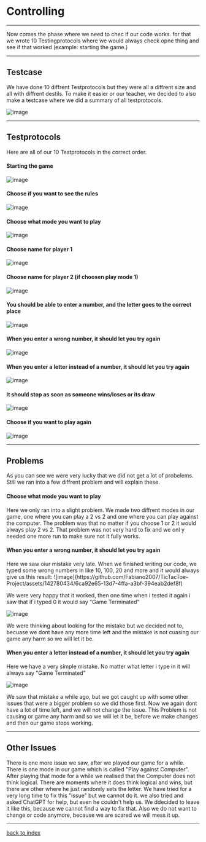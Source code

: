 # Controlling 
<hr> 
<p> Now comes the phase where we need to chec if our code works. for that we wrote 10 Testingprotocols where we would always check opne thing and see if that worked (example: starting the game.)</p>

<hr>

## Testcase 
<p> We have done 10 diffrent Testprotocols but they were all a diffrent size and all with diffrent destils. To make it easier or our teacher, we decided to also make a testcase where we did a summary of all testprotocols.</p>

![image](https://github.com/Fabiano2007/TicTacToe-Project/assets/142780434/569d6c47-6aaf-4d74-a3e7-16e4a8d08898)

<hr> 


## Testprotocols

<p> Here are all of our 10 Testprotocols in the correct order.</p>

#### Starting the game 
![image](https://github.com/Fabiano2007/TicTacToe-Project/assets/142780434/ca715171-fb2c-475c-ab82-bf8aee202a6f)

#### Choose if you want to see the rules
![image](https://github.com/Fabiano2007/TicTacToe-Project/assets/142780434/627c3613-60c4-41ca-96b5-031bf66de9b7)

#### Choose what mode you want to play
![image](https://github.com/Fabiano2007/TicTacToe-Project/assets/142780434/1d5f3784-a5a2-4c1c-9344-76dffce1f49d)

#### Choose name for player 1 
![image](https://github.com/Fabiano2007/TicTacToe-Project/assets/142780434/2201fb18-e9f6-4cb5-85ee-761fc4b27382)

#### Choose name for player 2 (if choosen play mode 1)
![image](https://github.com/Fabiano2007/TicTacToe-Project/assets/142780434/4dda2d8f-895c-4670-9c86-26cd43ae913d)

#### You should be able to enter a number, and the letter goes to the correct place
![image](https://github.com/Fabiano2007/TicTacToe-Project/assets/142780434/dd88ff16-1421-400f-b349-7eeabf1ef9b4)

#### When you enter a wrong number, it should let you try again
![image](https://github.com/Fabiano2007/TicTacToe-Project/assets/142780434/32d70631-a9a0-48a7-aa4b-28d545d1191a)

#### When you enter a letter instead of a number, it should let you try again 
![image](https://github.com/Fabiano2007/TicTacToe-Project/assets/142780434/2fcec3c8-ef54-4e45-9477-0e85336d7915)

#### It should stop as soon as someone wins/loses or its draw 
![image](https://github.com/Fabiano2007/TicTacToe-Project/assets/142780434/1ffeb882-3a96-4eb7-a83b-d080c0c6a56e)

#### Choose if you want to play again
![image](https://github.com/Fabiano2007/TicTacToe-Project/assets/142780434/9bacd218-5455-48f7-b77e-c43daeedca4e)

<hr> 

## Problems 
<p> As you can see we were very lucky that we did not get a lot of probelems. Still we ran into a few diffrent problem  and will explain these.</p>

#### Choose what mode you want to play
<p> Here we only ran into a slight problem. We made two diffrent modes in our game, one where you can play a 2 vs 2 and one where you can play against the computer. The problem was that no matter if you choose 1 or 2 it would always play 2 vs 
 2. That problem was not very hard to fix and we onl y needed one more run to make sure not it fully works. </p>

 #### When you enter a wrong number, it should let you try again
 <p> Here we saw oiur mistake very late. When we finished writing our code, we typed some wrong numbers in like 10, 100, 20 and more and it would always give us this result:
 ![image](https://github.com/Fabiano2007/TicTacToe-Project/assets/142780434/6ca92e65-13d7-4ffa-a3bf-394eab2def8f)

We were very happy that it worked, then one time when i tested it again i saw that if i typed 0 it would say "Game Terminated"

![image](https://github.com/Fabiano2007/TicTacToe-Project/assets/142780434/b147f75a-9609-43a4-8902-6c57906fd828)

We were thinking about looking for the mistake but we decided not to, becuase we dont have any more time left and the mistake is not cuasing our game any harm so we will let it be. </p>

#### When you enter a letter instead of a number, it should let you try again

<p> Here we have a very simple mistake. No matter what letter i type in it will always say "Game Terminated"
  
![image](https://github.com/Fabiano2007/TicTacToe-Project/assets/142780434/27d76667-f412-47e4-a216-dfae0b1e14b7)

We saw that mistake a while ago, but we got caught up with some other issues that were a bigger problem so we did those first. Now we again dont have a lot of time left, and we will not change the issue. This Problem is not causing or game any harm and so we will let it be, before we make changes and then our game stops working. </p>

<hr>

## Other Issues 
<p> There is one more issue we saw, after we played our game for a while. There is one mode in our game which is called "Play against Computer". After playing that mode for a while we realised that the Computer does not think logical. There are moments where it does think logical and wins, but there are other where he just randomly sets the letter. 
We have tried for a very long time to fix this "issue" but we cannot do it. we also tried and asked ChatGPT for help, but even he couldn't help us. 
We ddecided to leave it like this, because we cannot find a way to fix that. Also we do not want to change or code anymore, because we are scared we will mess it up. </p>

<hr>

[back to index](README.md)

 






